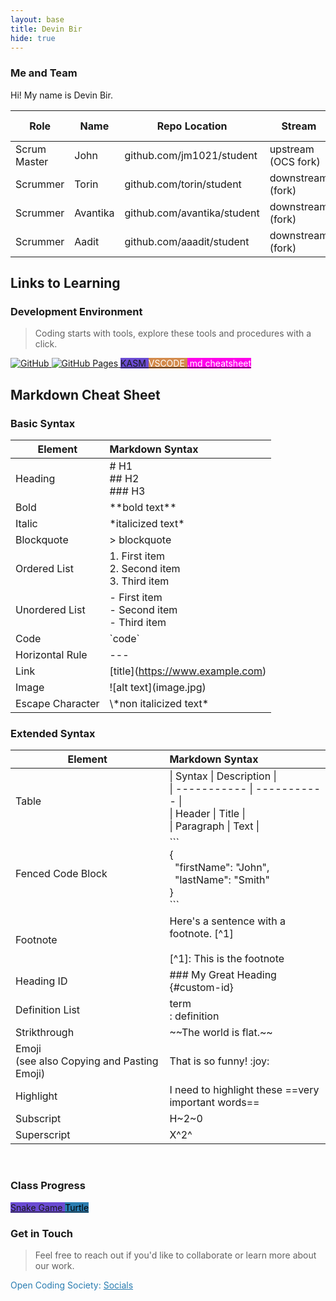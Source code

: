 ```yaml
---
layout: base
title: Devin Bir 
hide: true
---
```


### Me and Team

Hi! My name is Devin Bir.

| Role         | Name     | Repo Location                       | Stream                | Repo Name |
|--------------|----------|-------------------------------------|-----------------------|-----------|
| Scrum Master | John     | github.com/jm1021/student           | upstream (OCS fork)   | student   |
| Scrummer     | Torin    | github.com/torin/student            | downstream (fork)     | student   |
| Scrummer     | Avantika | github.com/avantika/student         | downstream (fork)     | student   |
| Scrummer     | Aadit    | github.com/aaadit/student           | downstream (fork)     | student   |


## Links to Learning

### Development Environment

> Coding starts with tools, explore these tools and procedures with a click.

<a href="https://github.com/Open-Coding-Society/student">
    <img src="https://img.shields.io/badge/GitHub-181717?logo=github&logoColor=white" alt="GitHub">
</a>
<a href="https://open-coding-society.github.io/student">
    <img src="https://img.shields.io/badge/GitHub%20Pages-327FC7?logo=github&logoColor=white" alt="GitHub Pages">
</a>
<a href="https://kasm.opencodingsociety.com/" class="button small" style="background-color: #6b4bd3ff">
    KASM
</a>
<a href="https://vscode.dev/" class="button small" style="background-color: #d38a4bff">
    <span style="color: #FFFFFF">VSCODE</span>
</a>
<a href="https://www.markdownguide.org/cheat-sheet/" class="button small" style="background-color: #ff00eaff">
    <span style="color: #ffffffff">.md cheatsheet</span>
</a>


## Markdown Cheat Sheet


### Basic Syntax


| Element      | Markdown Syntax |
|--------------|:----------|
| Heading      | # H1<br/>## H2<br/>### H3  |
| Bold     | \*\*bold text**  |
| Italic    | \*italicized text* |
| Blockquote     | > blockquote    |
| Ordered List      | 1. First item<br/>2. Second item<br/>3. Third item     |
| Unordered List     | - First item<br/>- Second item<br/>- Third item   |
| Code    | \`code` |
| Horizontal Rule     |  ---   |
| Link    | \[title](https://www.example.com) |
| Image     | \!\[alt text](image.jpg)    |
| Escape Character     | \\\*non italicized text*    |




### Extended Syntax


| Element      | Markdown Syntax |
|--------------|:----------|
| Table      | \| Syntax \| Description \|<br/>\| ----------- \| ----------- \|<br/>\| Header \| Title \|<br/>\| Paragraph \| Text \| |
| Fenced Code Block     | \`\`\`<br/>\{<br/>&nbsp;&nbsp;"firstName": "John",<br/>&nbsp;&nbsp;"lastName": "Smith"<br/>}<br/>\`\`\` |
| Footnote    | Here's a sentence with a footnote. \[^1] <br/> <br/>\[^1]: This is the footnote |
| Heading ID     | \### My Great Heading \{#custom-id}    |
| Definition List      |  term<br/>: definition    |
| Strikthrough     | \~\~The world is flat.~~   |
| Emoji<br/>(see also Copying and Pasting Emoji)    | That is so funny! \:joy:  |
| Highlight     |  I need to highlight these \==very<br/>important words==   |
| Subscript    | H\~2~0 |
| Superscript     |     X\^2\^     |

<br>

### Class Progress

<a href="{{site.baseurl}}/snake" class="button small" style="background-color: #6b4bd3ff">
    Snake Game
</a>
<a href="{{site.baseurl}}/turtle" class="button small" style="background-color: #2A7DB1">
    <span style="color: #000000">Turtle</span>
</a>

<br>

<!-- Contact Section -->
### Get in Touch

> Feel free to reach out if you'd like to collaborate or learn more about our work.

<p style="color: #2A7DB1;">Open Coding Society: <a href="https://opencodingsociety.com" style="color: #2A7DB1; text-decoration: underline;">Socials</a></p>
